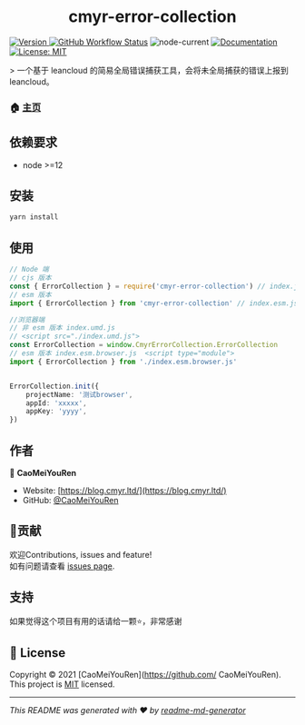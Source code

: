 <h1 align="center">cmyr-error-collection </h1>
<p>
  <a href="https://www.npmjs.com/package/cmyr-error-collection" target="_blank">
    <img alt="Version" src="https://img.shields.io/npm/v/cmyr-error-collection.svg">
  </a>
  <a href="https://github.com/CaoMeiYouRen/error-collection/actions?query=workflow%3ARelease" target="_blank">
    <img alt="GitHub Workflow Status" src="https://img.shields.io/github/workflow/status/CaoMeiYouRen/error-collection/Release" /></a>
  <img alt="node-current"  src="https://img.shields.io/node/v/cmyr-error-collection" />
  <a href="https://github.com/CaoMeiYouRen/error-collection" target="_blank">
    <img alt="Documentation" src="https://img.shields.io/badge/documentation-yes-brightgreen.svg" />
  </a>
  <a href="https://github.com/CaoMeiYouRen/error-collection/blob/master/LICENSE" target="_blank">
    <img alt="License: MIT" src="https://img.shields.io/badge/License-MIT-yellow.svg" />
  </a>
</p>
> 一个基于 leancloud 的简易全局错误捕获工具，会将未全局捕获的错误上报到 leancloud。

### 🏠 [主页](https://github.com/CaoMeiYouRen/error-collection)


## 依赖要求

- node >=12

## 安装

```sh
yarn install
```

## 使用

```typescript
// Node 端
// cjs 版本
const { ErrorCollection } = require('cmyr-error-collection') // index.js
// esm 版本
import { ErrorCollection } from 'cmyr-error-collection' // index.esm.js

//浏览器端
// 非 esm 版本 index.umd.js 
// <script src="./index.umd.js">
const ErrorCollection = window.CmyrErrorCollection.ErrorCollection
// esm 版本 index.esm.browser.js  <script type="module">
import { ErrorCollection } from './index.esm.browser.js'


ErrorCollection.init({
    projectName: '测试browser',
    appId: 'xxxxx',
    appKey: 'yyyy',
})
```

## 作者


👤 **CaoMeiYouRen**

* Website: [https://blog.cmyr.ltd/](https://blog.cmyr.ltd/)
* GitHub: [@CaoMeiYouRen](https://github.com/CaoMeiYouRen)

## 🤝贡献

欢迎Contributions, issues and feature!<br />如有问题请查看 [issues page](https://github.com/CaoMeiYouRen/error-collection/issues). 

## 支持

如果觉得这个项目有用的话请给一颗⭐️，非常感谢

## 📝 License

Copyright © 2021 [CaoMeiYouRen](https://github.com/ CaoMeiYouRen).<br />
This project is [MIT](https://github.com/CaoMeiYouRen/error-collection/blob/master/LICENSE) licensed.

***
_This README was generated with ❤️ by [readme-md-generator](https://github.com/kefranabg/readme-md-generator)_
